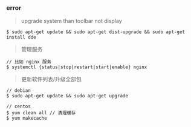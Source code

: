 ### error

> upgrade system than toolbar not display
```
$ sudo apt-get update && sudo apt-get dist-upgrade && sudo apt-get install dde
```

> 管理服务
```
// 比如 nginx 服务
$ systemctl {status|stop|restart|start|enable} nginx
```
> 更新软件列表/升级全部包
```
// debian
$ sudo apt-get update && sudo apt-get upgrade 

// centos
$ yum clean all // 清理缓存
$ yum makecache
```
